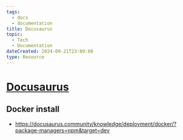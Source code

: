 ```yaml
---
tags:
  - docs
  - documentation
title: Docusaurus
topic:
  - Tech
  - Documentation
dateCreated: 2024-09-21T23:09:00
type: Resource
---
```

# [Docusaurus](https://docusaurus.io/)

## Docker install
- https://docusaurus.community/knowledge/deployment/docker/?package-managers=npm&target=dev
